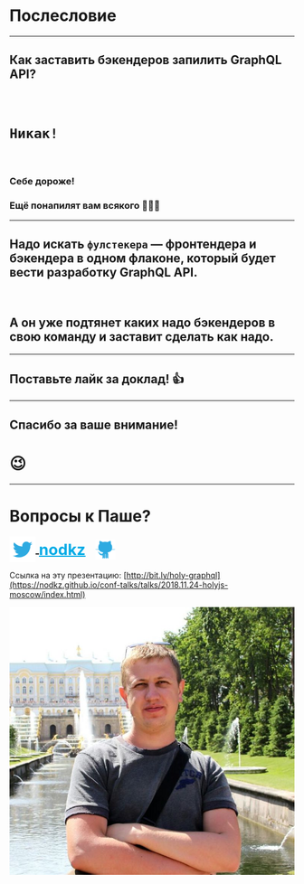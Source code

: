 # Послесловие

-----

## Как заставить бэкендеров запилить GraphQL API?

<br />

# `Никак!` <!-- .element: class="fragment" -->

<br />

### Себе дороже! <!-- .element: class="fragment" -->

### Ещё понапилят вам всякого 💩💩💩 <!-- .element: class="fragment" -->

-----

## Надо искать `фулстекера` — фронтендера и бэкендера в одном флаконе, который будет вести разработку GraphQL API.

<br />

## А он уже подтянет каких надо бэкендеров в свою команду и заставит сделать как надо. <!-- .element: class="fragment" -->

-----

## Поставьте лайк за доклад! 👍️

<!--
### Чтоб в следующий раз рассказал про:

- Генерацию схем *([graphql-compose](https://github.com/graphql-compose/graphql-compose))*
  - генерация схем из моделей
  - генерим две схемы для админов и для клиентов
- Тестирование схем *(в планах [пакет](https://github.com/graphql-compose/graphql-test))*
- QueryCost (Denial of Service attacks) *(есть [пакет](https://github.com/slicknode/graphql-query-complexity))*
- Подготовки схемы к PRODу *(вырубайте интроспекцию)*
- Персистентные запросы без Apollo *(очень простая штука)*
- И еще что-нибудь интересное
-->

-----

## Спасибо за ваше внимание!

# 😉

-----

# Вопросы к Паше?

<div style="font-size: 1.5em;">
  <div>
    <a href="https://twitter.com/nodkz" target="_blank">
      <img src="../assets/logo/twitter.png" style="height: 2.2em; border: none; background: none; box-shadow: none; vertical-align: middle;" />
    </a>
    <a href="https://twitter.com/nodkz" target="_blank" style="vertical-align: middle; font-weight: bold; font-size: 1.3em; color: #00abe6;">nodkz</a>
    &nbsp;
    <a href="https://github.com/nodkz" target="_blank">
      <img src="../assets/logo/github.png" style="height: 1.7em; border: none; background: none; box-shadow: none; vertical-align: middle;" class="plain" />
    </a>
  </div>
</div>

Ссылка на эту презентацию: [http://bit.ly/holy-graphql](https://nodkz.github.io/conf-talks/talks/2018.11.24-holyjs-moscow/index.html)

![Photo](../assets/nodkz-photo.jpg) <!-- .element: style="max-width: 400px; border: none" -->